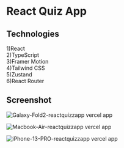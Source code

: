 # React Quiz App

## Technologies
1)React <br>
2)TypeScript <br>
3)Framer Motion <br>
4)Tailwind CSS <br>
5)Zustand <br>
6)React Router<br>

## Screenshot
![Galaxy-Fold2-reactquizzapp vercel app](https://github.com/vivinkv6/quiz-app/assets/102971812/06a52bac-6a06-4b79-a415-9d34846afa5b)

![Macbook-Air-reactquizzapp vercel app](https://github.com/vivinkv6/quiz-app/assets/102971812/98814edf-1f32-4ff9-a43d-561c3304d6d9)

![iPhone-13-PRO-reactquizzapp vercel app](https://github.com/vivinkv6/quiz-app/assets/102971812/fe99e61e-ea25-4f89-9fdf-c62224130b0a)
